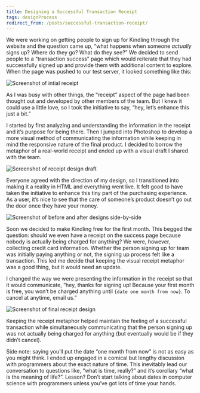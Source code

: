 ```yaml
---
title: Designing a Successful Transaction Receipt
tags: designProcess
redirect_from: /posts/successful-transaction-receipt/
---
```


We were working on getting people to sign up for Kindling through the website and the question came up, “what happens when someone *actually* signs up? Where do they go? What do they see?” We decided to send people to a “transaction success” page which would reiterate that they had successfully signed up and provide them with additional content to explore. When the page was pushed to our test server, it looked something like this:

![Screenshot of intial receipt](https://cdn.jim-nielsen.com/blog/2014/receipt-initial.png "Note the barebones receipt?")

As I was busy with other things, the “receipt” aspect of the page had been thought out and developed by other members of the team. But I knew it could use a little love, so I took the initiative to say, “hey, let’s enhance this just a bit.”

I started by first analyzing and understanding the information in the receipt and it’s purpose for being there. Then I jumped into Photoshop to develop a more visual method of communicating the information while keeping in mind the responsive nature of the final product. I decided to borrow the metaphor of a real-world receipt and ended up with a visual draft I shared with the team.

![Screenshot of receipt design draft](https://cdn.jim-nielsen.com/blog/2014/receipt-first-draft.png)

Everyone agreed with the direction of my design, so I transitioned into making it a reality in HTML and everything went live. It felt good to have taken the initiative to enhance this tiny part of the purchasing experience. As a user, it’s nice to see that the care of someone’s product doesn’t go out the door once they have your money.

![Screenshot of before and after designs side-by-side](https://cdn.jim-nielsen.com/blog/2014/receipt-side-by-side.png "Before and after")

Soon we decided to make Kindling free for the first month. This begged the question: should we even have a receipt on the success page because nobody is actually being charged for anything? We were, however, collecting credit card information. Whether the person signing up for team was initially paying anything or not, the signing up process felt like a transaction. This led me decide that keeping the visual receipt metaphor was a good thing, but it would need an update.

I changed the way we were presenting the information in the receipt so that it would communicate, “hey, thanks for signing up! Because your first month is free, you won’t be charged anything until `{date one month from now}`. To cancel at anytime, email us.”

![Screenshot of final receipt design](https://cdn.jim-nielsen.com/blog/2014/receipt-final.png)

Keeping the receipt metaphor helped maintain the feeling of a successful transaction while simultaneously communicating that the person signing up was not actually being charged for anything (but eventually would be if they didn’t cancel).

Side note: saying you’ll put the date “one month from now” is not as easy as you might think. I ended up engaged in a comical but lengthy discussion with programmers about the exact nature of time. This inevitably lead our conversation to questions like, “what is time, really?” and it’s corollary “what is the meaning of life?”. Lesson? Don’t start talking about dates in computer science with programmers unless you’ve got lots of time your hands.
